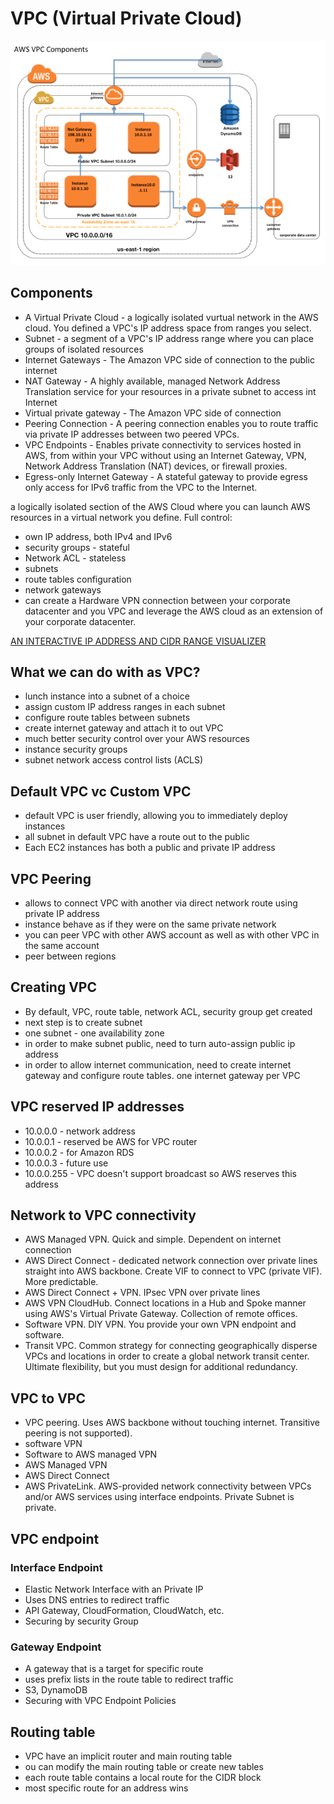 # VPC (Virtual Private Cloud)


![VPC Components](./vpc-components.png)
## Components
- A Virtual Private Cloud - a logically isolated vurtual network in the AWS cloud. You defined a VPC's IP address space from ranges you select.
- Subnet - a segment of a VPC's IP address range where you can place groups of isolated resources
- Internet Gateways - The Amazon VPC side of connection to the public internet
- NAT Gateway - A highly available, managed Network Address Translation service for your resources in a private subnet to access int Internet
- Virtual private gateway - The Amazon VPC side of connection
- Peering Connection - A peering connection enables you to route traffic via private IP addresses between two peered VPCs.
- VPC Endpoints - Enables private connectivity to services hosted in AWS, from within your VPC without using an Internet Gateway, VPN, Network Address Translation (NAT) devices, or firewall proxies.
- Egress-only Internet Gateway - A stateful gateway to provide egress only access for IPv6 traffic from the VPC to the Internet.


a logically isolated section of the AWS Cloud where you can launch AWS resources in a virtual network you define. Full control:
- own IP address, both IPv4 and IPv6
- security groups - stateful
- Network ACL - stateless
- subnets
- route tables configuration
- network gateways
- can create a Hardware VPN connection between your corporate datacenter and you VPC and leverage the AWS cloud as an extension of your corporate datacenter.

[AN INTERACTIVE IP ADDRESS AND CIDR RANGE VISUALIZER](https://cidr.xyz/)

## What we can do with as VPC?
- lunch instance into a subnet of a choice
- assign custom IP address ranges in each subnet
- configure route tables between subnets
- create internet gateway and attach it to out VPC
- much better security control over your AWS resources
- instance security groups
- subnet network access control lists (ACLS)


## Default VPC vc Custom VPC
- default VPC is user friendly, allowing you to immediately deploy instances
- all subnet in default VPC have a route out to the public
- Each EC2 instances has both a public and private IP address

## VPC Peering
- allows to connect VPC with another via direct network route using private IP address
- instance behave as if they were on the same private network
- you can peer VPC with other AWS account as well as with other VPC in the same account
- peer between regions

## Creating VPC
- By default, VPC, route table, network ACL, security group get created
- next step is to create subnet
- one subnet - one availability zone
- in order to make subnet public, need to turn auto-assign public ip address
- in order to allow internet communication, need to create internet gateway and configure route tables. one internet gateway per VPC

## VPC reserved IP addresses
- 10.0.0.0 - network address
- 10.0.0.1 - reserved be AWS for VPC router
- 10.0.0.2 - for Amazon RDS
- 10.0.0.3 - future use
- 10.0.0.255 - VPC doesn't support broadcast so AWS reserves this address

## Network to VPC connectivity
- AWS Managed VPN. Quick and simple. Dependent on internet connection
- AWS Direct Connect - dedicated network connection over private lines straight into AWS backbone. Create VIF to connect to VPC (private VIF). More predictable. 
- AWS Direct Connect + VPN. IPsec VPN over private lines
- AWS VPN CloudHub. Connect locations in a Hub and Spoke manner using AWS's Virtual Private Gateway. Collection of remote offices.
- Software VPN. DIY VPN. You provide your own VPN endpoint and software.
- Transit VPC. Common strategy for connecting geographically disperse VPCs and locations in order to create a global network transit center. Ultimate flexibility, but you must design for additional redundancy.

## VPC to VPC
- VPC peering. Uses AWS backbone without touching internet.  Transitive peering is not supported). 
- software VPN
- Software to AWS managed VPN
- AWS Managed VPN
- AWS Direct Connect
- AWS PrivateLink. AWS-provided network connectivity between VPCs and/or AWS services using interface endpoints. Private Subnet is private.

## VPC endpoint
### Interface Endpoint
- Elastic Network Interface with an Private IP
- Uses DNS entries to redirect traffic
- API Gateway, CloudFormation, CloudWatch, etc.
- Securing by security Group
### Gateway Endpoint
- A gateway that is a target for specific route
- uses prefix lists in the route table to redirect traffic
- S3, DynamoDB
- Securing with VPC Endpoint Policies

## Routing table
- VPC have an implicit router and main routing table
- ou can modify the main routing table or create new tables
- each route table contains a local route for the CIDR block
- most specific route for an address wins